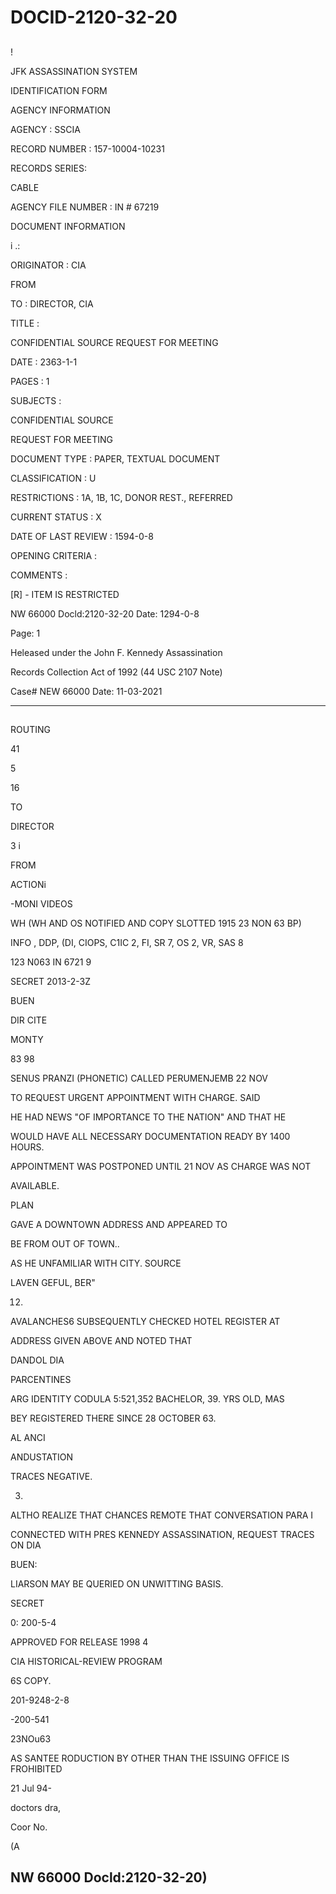 # DOCID-2120-32-20

##
!

JFK ASSASSINATION SYSTEM

IDENTIFICATION FORM

AGENCY INFORMATION

AGENCY : SSCIA

RECORD NUMBER : 157-10004-10231

RECORDS SERIES:

CABLE

AGENCY FILE NUMBER : IN # 67219

DOCUMENT INFORMATION

i .:

ORIGINATOR : CIA

FROM

TO : DIRECTOR, CIA

TITLE :

CONFIDENTIAL SOURCE REQUEST FOR MEETING

DATE : 2363-1-1

PAGES : 1

SUBJECTS :

CONFIDENTIAL SOURCE

REQUEST FOR MEETING

DOCUMENT TYPE : PAPER, TEXTUAL DOCUMENT

CLASSIFICATION : U

RESTRICTIONS : 1A, 1B, 1C, DONOR REST., REFERRED

CURRENT STATUS : X

DATE OF LAST REVIEW : 1594-0-8

OPENING CRITERIA :

COMMENTS :

[R] - ITEM IS RESTRICTED

NW 66000 Docld:2120-32-20
Date: 1294-0-8

Page: 1

Heleased under the John F. Kennedy Assassination

Records Collection Act of 1992 (44 USC 2107 Note)

Case# NEW 66000 Date: 11-03-2021

---

##
ROUTING

41

5

16

TO

DIRECTOR

3 i

FROM

ACTIONi

-MONI VIDEOS

WH (WH AND OS NOTIFIED AND COPY SLOTTED 1915 23 NON 63 BP)

INFO , DDP, (DI, CIOPS, C1IC 2, FI, SR 7, OS 2, VR, SAS 8

123 N063 IN 6721 9

SECRET 2013-2-3Z

BUEN

DIR CITE

MONTY

83 98

SENUS PRANZI (PHONETIC) CALLED PERUMENJEMB 22 NOV

TO REQUEST URGENT APPOINTMENT WITH CHARGE. SAID

HE HAD NEWS "OF IMPORTANCE TO THE NATION" AND THAT HE

WOULD HAVE ALL NECESSARY DOCUMENTATION READY BY 1400 HOURS.

APPOINTMENT WAS POSTPONED UNTIL 21 NOV AS CHARGE WAS NOT

AVAILABLE.

PLAN

GAVE A DOWNTOWN ADDRESS AND APPEARED TO

BE FROM OUT OF TOWN..

AS HE UNFAMILIAR WITH CITY. SOURCE

LAVEN GEFUL, BER"

12.

AVALANCHES6 SUBSEQUENTLY CHECKED HOTEL REGISTER AT

ADDRESS GIVEN ABOVE AND NOTED THAT

DANDOL DIA

PARCENTINES

ARG IDENTITY CODULA 5:521,352 BACHELOR, 39. YRS OLD, MAS

BEY REGISTERED THERE SINCE 28 OCTOBER 63.

AL ANCI

ANDUSTATION

TRACES NEGATIVE.

3.

ALTHO REALIZE THAT CHANCES REMOTE THAT CONVERSATION PARA I

CONNECTED WITH PRES KENNEDY ASSASSINATION, REQUEST TRACES ON DIA

BUEN:

LIARSON MAY BE QUERIED ON UNWITTING BASIS.

SECRET

0: 200-5-4

APPROVED FOR RELEASE 1998 4

CIA HISTORICAL-REVIEW PROGRAM

6S COPY.

201-9248-2-8

-200-541

23NOu63

AS SANTEE RODUCTION BY OTHER THAN THE ISSUING OFFICE IS FROHIBITED

21 Jul 94-

doctors dra,

Coor No.

(A

NW 66000 Docld:2120-32-20)
---

